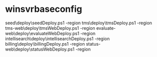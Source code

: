 # winsvrbaseconfig

seed\deploy\seedDeploy.ps1 -region 
tms\deploy\tmsDeploy.ps1 -region
tms-web\deploy\tmsWebDeploy.ps1 -region
evaluate-web\deploy\evaluateWebDeploy.ps1 -region
intellisearch\deploy\intellisearchDeploy.ps1 -region 
billing\deploy\billingDeploy.ps1 -region 
status-web\deploy\statusWebDeploy.ps1 -region




